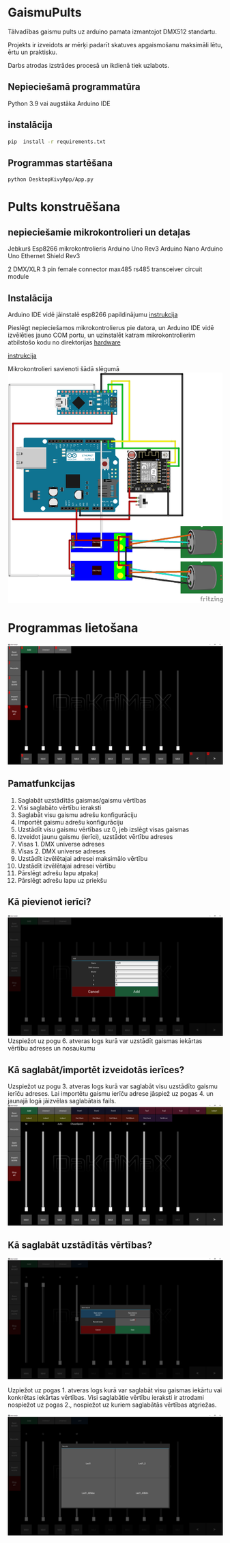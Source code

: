 # GaismuPults
Tālvadības gaismu pults uz arduino pamata izmantojot DMX512 standartu.

Projekts ir izveidots ar mērķi padarīt skatuves apgaismošanu maksimāli lētu, ērtu un praktisku.

Darbs atrodas izstrādes procesā un ikdienā tiek uzlabots.

## Nepieciešamā programmatūra
Python 3.9 vai augstāka
Arduino IDE

## instalācija
```bash
pip  install -r requirements.txt
```
## Programmas startēšana
```bash
python DesktopKivyApp/App.py
```
# Pults konstruēšana
## nepieciešamie mikrokontrolieri un detaļas
Jebkurš Esp8266 mikrokontrolieris
Arduino Uno Rev3
Arduino Nano
Arduino Uno Ethernet Shield Rev3

2 DMX/XLR 3 pin female connector
max485 rs485 transceiver circuit module

## Instalācija
Arduino IDE vidē jāinstalē esp8266 papildinājumu
[instrukcija](https://randomnerdtutorials.com/how-to-install-esp8266-board-arduino-ide/)

Pieslēgt nepieciešamos mikrokontrolierus pie datora, un Arduino IDE vidē izvēlēties jauno COM portu, un uzinstalēt katram mikrokontrolierim atbilstošo kodu no direktorijas [hardware](https://github.com/Hlebusek/GaismuPults/blob/main/hardware/)

[instrukcija](https://support.arduino.cc/hc/en-us/articles/4733418441116-Upload-a-sketch-in-Arduino-IDE)

Mikrokontrolieri savienoti šādā slēgumā
![](https://github.com/Hlebusek/GaismuPults/blob/main/images/Wiring.png?raw=true)




# Programmas lietošana
![](https://github.com/Hlebusek/GaismuPults/blob/main/images/AppMain.png?raw=true)

## Pamatfunkcijas 
1. Saglabāt uzstādītās gaismas/gaismu vērtības
2. Visi saglabāto vērtību ieraksti
3. Saglabāt visu gaismu adrešu konfigurāciju
4. Importēt gaismu adrešu konfigurāciju 
5. Uzstādīt visu gaismu vērtības uz 0, jeb izslēgt visas gaismas
6. Izveidot jaunu gaismu (ierīci), uzstādot vērtību adreses
7. Visas 1. DMX universe adreses
8. Visas 2. DMX universe adreses
9. Uzstādīt izvēlētajai adresei maksimālo vērtību
10. Uzstādīt izvēlētajai adresei vērtību
11. Pārslēgt adrešu lapu atpakaļ
12. Pārslēgt adrešu lapu uz priekšu

## Kā pievienot ierīci?

![](https://github.com/Hlebusek/GaismuPults/blob/main/images/AppAddDevice.png?raw=true)
  Uzspiežot uz pogu 6. atveras logs kurā var uzstādīt gaismas iekārtas vērtību adreses un nosaukumu
  
## Kā saglabāt/importēt izveidotās ierīces?
  Uzspiežot uz pogu 3. atveras logs kurā var saglabāt visu uzstādīto gaismu ierīču adreses.
  Lai importētu gaismu ierīču adrese jāspiež uz pogas 4. un jaunajā logā jāizvēlas saglabātais fails.
  ![](https://github.com/Hlebusek/GaismuPults/blob/main/images/AppImported.png?raw=true)
  
## Kā saglabāt uzstādītās vērtības?

![](https://github.com/Hlebusek/GaismuPults/blob/main/images/AppSaveRec.png?raw=true)

Uzpiežot uz pogas 1. atveras logs kurā var saglabāt visu gaismas iekārtu vai konkrētas iekārtas vērtības.
Visi saglabātie vērtību ieraksti ir atrodami nospiežot uz pogas 2., nospiežot uz kuriem saglabātās vērtības atgriežas.

![](https://github.com/Hlebusek/GaismuPults/blob/main/images/AppRecords.png?raw=true)
  

  


